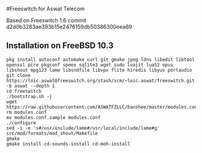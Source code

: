 #Freeswitch for Aswat Telecom

Based on Freeswitch 1.6 commit d2d0b3283ae393b15e2476159db50386300eea69

## Installation on FreeBSD 10.3

```
pkg install autoconf automake curl git gmake jpeg ldns libedit libtool openssl pcre pkgconf speex sqlite3 wget sudo luajit lua52 opus libshout mpg123 lame libsndfile libvpx flite hiredis libyuv portaudio
git clone https://loic.aswat@freeswitch.org/stash/scm/~loic.aswat/freeswitch.git -b aswat --depth 1
cd freeswitch
./bootstrap.sh -j
wget https://raw.githubusercontent.com/ASWATFZLLC/banshee/master/modules.conf.sample
rm modules.conf
mv modules.conf.sample modules.conf
./configure
sed -i -e 's#/usr/include/lame#/usr/local/include/lame#g' src/mod/formats/mod_shout/Makefile
gmake
gmake install cd-sounds-install cd-moh-install
```
